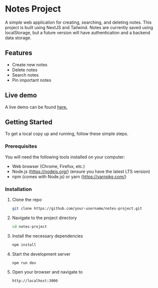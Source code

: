 # Notes Project

A simple web application for creating, searching, and deleting notes. This project is built using NextJS and Tailwind. Notes are currently saved using localStorage, but a future version will have authentication and a backend data storage.

## Features

- Create new notes
- Delete notes
- Search notes
- Pin important notes

## Live demo

A live demo can be found <a href="https://notes-8fold.vercel.app" target="_blank">here.</a>

## Getting Started

To get a local copy up and running, follow these simple steps.

### Prerequisites

You will need the following tools installed on your computer:

- Web browser (Chrome, Firefox, etc.)
- Node.js (https://nodejs.org/) (ensure you have the latest LTS version)
- npm (comes with Node.js) or yarn (https://yarnpkg.com/)

### Installation

1. Clone the repo

   ```sh
   git clone https://github.com/your-username/notes-project.git

2. Navigate to the project directory

   ```sh
   cd notes-project

3. Install the necessary dependencies

   ```sh
   npm install

4. Start the development server

   ```sh
   npm run dev

5. Open your browser and navigate to

   ```sh
   http://localhost:3000

